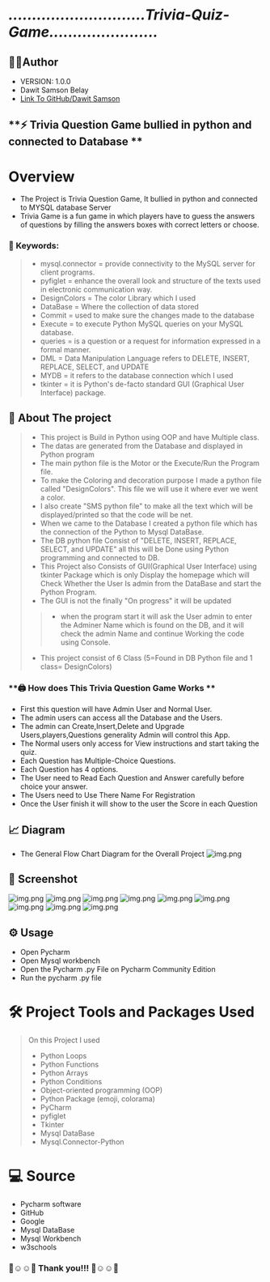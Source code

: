 # ***.............................Trivia-Quiz-Game.......................***
    
## 👨‍💻Author 
- VERSION: 1.0.0
- Dawit Samson Belay
- [Link To GitHub/Dawit Samson](https://github.com/DawitSamson)


## **⚡ Trivia Question Game bullied in python and connected to Database **


# Overview
* The Project is Trivia Question Game, It bullied in python and connected to MYSQL database Server
* Trivia Game is a fun game in which players have to guess the answers of questions by filling the answers boxes with correct letters or choose.

### 🔑 Keywords:
>* mysql.connector = provide connectivity to the MySQL server for client programs.
>* pyfiglet = enhance the overall look and structure of the texts used in electronic communication way.
>* DesignColors = The color Library which I used
>* DataBase = Where the collection of data stored
>* Commit = used to make sure the changes made to the database
>* Execute = to execute Python MySQL queries on your MySQL database. 
>* queries = is a question or a request for information expressed in a formal manner. 
>* DML = Data Manipulation Language refers to DELETE, INSERT, REPLACE, SELECT, and UPDATE
>* MYDB = it refers to the database connection which I used
>* tkinter = it is Python's de-facto standard GUI (Graphical User Interface) package.

## 🚧 About The project
>* This project is Build in Python using OOP and have Multiple class.
>* The datas are generated from the Database and displayed in Python program
>* The main python file is the Motor or the Execute/Run the Program file.
>* To make the Coloring and decoration purpose I made a python file called "DesignColors". This file we will use it where ever we went a color. 
>* I also create "SMS python file" to make all the text which will be displayed/printed so that the code will be net.
>* When we came to the Database I created a python file which has the connection of the Python to Mysql DataBase.
>* The DB python file Consist of "DELETE, INSERT, REPLACE, SELECT, and UPDATE" all this will be Done using Python programming and connected to DB.
>* This Project also Consists of GUI(Graphical User Interface) using tkinter Package which is only Display the homepage which will Check Whether the User Is admin from the DataBase and start the Python Program. 
>* The GUI is not the finally "On progress" it will be updated 
>>* when the program start it will ask the User admin to enter the Adminer Name which is found on the DB, and it will check the admin Name and continue Working the code using Console.
>* This project consist of 6 Class (5=Found in DB Python file and 1 class= DesignColors)

### **🖨️ How does This Trivia Question Game Works **
* First this question will have Admin User and Normal User.
* The admin users can access all the Database and the Users. 
* The admin can Create,Insert,Delete and Upgrade Users,players,Questions generality Admin will control this App.
* The Normal users only access for View instructions and start taking the quiz.
* Each Question has Multiple-Choice Questions.
* Each Question has 4 options.
* The User need to Read Each Question and Answer carefully before choice your answer.
* The Users need to Use There Name For Registration
* Once the User finish it will show to the user the Score in each Question

## 📈 Diagram 
* The General Flow Chart Diagram for the Overall Project
![img.png](screenshot/FlowChart.png)

## 📸 Screenshot 
![img.png](screenshot/Gui.PNG)
![img.png](screenshot/pic1.PNG)
![img.png](screenshot/pic2.PNG)
![img.png](screenshot/pic3.PNG)
![img.png](screenshot/pic4.PNG)
![img.png](screenshot/pic5.PNG)
![img.png](screenshot/pic6.PNG)
![img.png](screenshot/pic7.PNG)
![img.png](screenshot/MysqlDatabase.PNG)

## ⚙ Usage
* Open Pycharm
* Open Mysql workbench
* Open the Pycharm .py File on Pycharm Community Edition 
* Run the pycharm .py file

# 🛠️ Project Tools and Packages Used
>On this Project I used
>- Python Loops 
>- Python Functions
>- Python Arrays
>- Python Conditions
>- Object-oriented programming (OOP)
>- Python Package (emoji, colorama)
>- PyCharm
>- pyfiglet
>- Tkinter
>- Mysql DataBase
>- Mysql.Connector-Python


# 💻 Source
- Pycharm software
- GitHub 
- Google
- Mysql DataBase 
- Mysql Workbench
- w3schools


### 🙌☺️️☺️🙌  Thank you!!!    🙌☺️️☺️🙌
